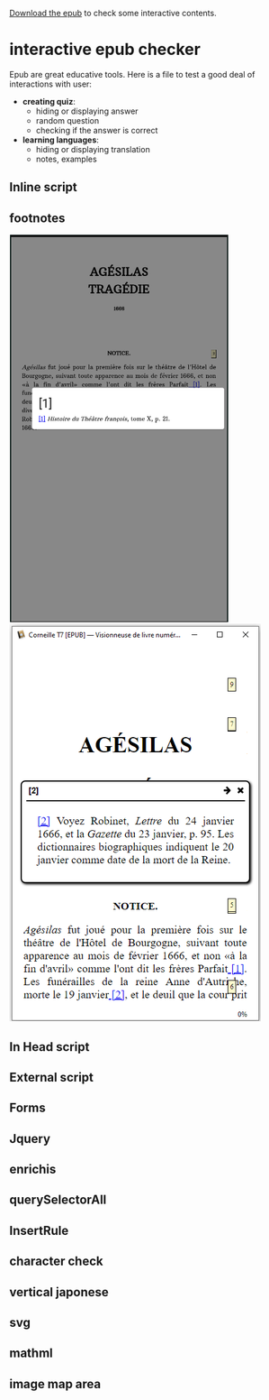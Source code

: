 [Download the epub](https://github.com/fxpar/interactive-epub-checker/raw/master/Test%20interactive%20Epub%20checker.epub) to check some interactive contents.

# interactive epub checker
Epub are great educative tools. Here is a file to test a good deal of interactions with user:
* **creating quiz**: 
  * hiding or displaying answer
  * random question
  * checking if the answer is correct
* **learning languages**: 
  * hiding or displaying translation
  * notes, examples

## Inline script

## footnotes
![how footnotes appear in Lithium](screenshots/FootnoteLithium.png)![how footnotes appear in Calibre Viewer](screenshots/FootnoteCalibreViewer.png)
## In Head script
## External script
## Forms
## Jquery
## enrichis
## querySelectorAll
## InsertRule
## character check
## vertical japonese
## svg
## mathml
## image map area
